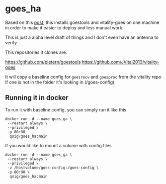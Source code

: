 # goes_ha

Based on this [post](https://www.reddit.com/r/homeassistant/comments/zr1np8/using_satellite_weather_data_in_home_assistant/), this installs goestools and vitality-goes on one machine in order to make it easier to deploy and less manual work.

This is just a alpha level draft of things and I don't even have an antenna to verify

This repositories it clones are:

https://github.com/pietern/goestools
https://github.com/JVital2013/vitality-goes

It will copy a baseline config for `goesrecv` and `goesproc` from the vitality repo if one is not in the folder it's looking in (/goes-config)

## Running it in docker

To run it with baseline config, you can simply run it like this

```
docker run -d --name goes_ga \
 --restart always \
 --privileged \
 -p 80:80
  qsig/goes_ha:main
```

If you would like to mount a volume with config files

```
docker run -d --name goes_ga \
 --restart always \
 --privileged \
 -v /hostvolume/goes-config:/goes-config \
 -p 80:80 \
  qsig/goes_ha:main
```